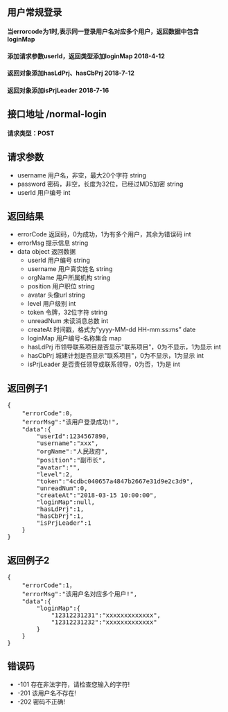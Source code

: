 ## 用户常规登录
#### 当errorcode为1时,表示同一登录用户名对应多个用户，返回数据中包含loginMap
#### 添加请求参数userId，返回类型添加loginMap 2018-4-12
#### 返回对象添加hasLdPrj、hasCbPrj 2018-7-12
#### 返回对象添加isPrjLeader 2018-7-16

## 接口地址 /normal-login
#### 请求类型：POST

## 请求参数
* username 用户名，非空，最大20个字符 string
* password 密码，非空，长度为32位，已经过MD5加密 string
* userId 用户编号 int

## 返回结果
* errorCode	返回码，0为成功，1为有多个用户，其余为错误码 int
* errorMsg 提示信息 string
* data object 返回数据
    *  userId 用户编号 string
    *  username 用户真实姓名 string
    *  orgName 用户所属机构 string
    *  position 用户职位 string
    *  avatar 头像url string
    *  level 用户级别 int
    *  token 令牌，32位字符 string
    *  unreadNum 未读消息总数 int
    *  createAt 时间戳，格式为“yyyy-MM-dd HH-mm:ss:ms” date
    *  loginMap 用户编号-名称集合 map
    *  hasLdPrj 市领导联系项目是否显示"联系项目"，0为不显示，1为显示 int
    *  hasCbPrj 城建计划是否显示"联系项目"，0为不显示，1为显示 int
    *  isPrjLeader 是否责任领导或联系领导，0为否，1为是 int

## 返回例子1
<pre>
{
	"errorCode":0，
	"errorMsg":"该用户登录成功!",
	"data":{
		"userId":1234567890,
		"username":"xxx",
		"orgName":"人民政府",
		"position":"副市长",
		"avatar":"",
		"level":2,
		"token":"4cdbc040657a4847b2667e31d9e2c3d9",
		"unreadNum":0,
		"createAt":"2018-03-15 10:00:00",
		"loginMap":null,
		"hasLdPrj":1,
		"hasCbPrj":1,
		"isPrjLeader":1
	}
}
</pre>

## 返回例子2
<pre>
{
	"errorCode":1，
	"errorMsg":"该用户名对应多个用户!",
	"data":{
		"loginMap":{
			"12312231231":"xxxxxxxxxxxxx",
			"12312231232":"xxxxxxxxxxxxx"
		}
	}
}
</pre>

## 错误码
* -101 存在非法字符，请检查您输入的字符!
* -201 该用户名不存在!
* -202 密码不正确!
